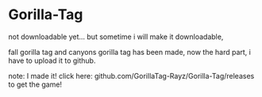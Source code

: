 # Gorilla-Tag
not downloadable yet... but sometime i will make it downloadable,

fall gorilla tag and canyons gorilla tag has been made, now the hard part, i have to upload it to github.

note: I made it! click here: github.com/GorillaTag-Rayz/Gorilla-Tag/releases to get the game!
